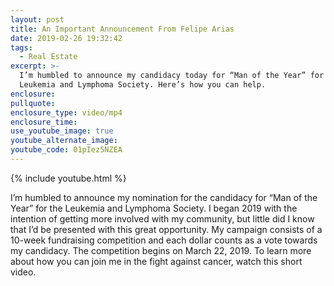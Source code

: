 ```yaml
---
layout: post
title: An Important Announcement From Felipe Arias
date: 2019-02-26 19:32:42
tags:
  - Real Estate
excerpt: >-
  I’m humbled to announce my candidacy today for “Man of the Year” for the
  Leukemia and Lymphoma Society. Here’s how you can help.
enclosure:
pullquote:
enclosure_type: video/mp4
enclosure_time:
use_youtube_image: true
youtube_alternate_image:
youtube_code: 01pIez5NZEA
---
```


{% include youtube.html %}

I’m humbled to announce my nomination for the candidacy for “Man of the Year” for the Leukemia and Lymphoma Society. I began 2019 with the intention of getting more involved with my community, but little did I know that I’d be presented with this great opportunity. My campaign consists of a 10-week fundraising competition and each dollar counts as a vote towards my candidacy. The competition begins on March 22, 2019. To learn more about how you can join me in the fight against cancer, watch this short video.